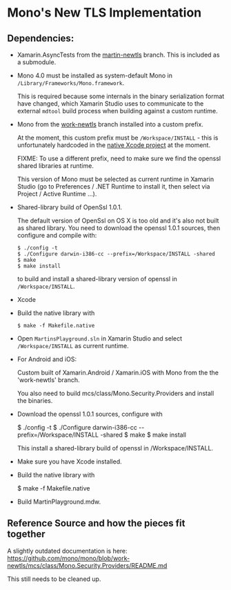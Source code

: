 Mono's New TLS Implementation
=============================

Dependencies:
-------------

* Xamarin.AsyncTests from the [martin-newtls](https://github.com/xamarin/web-tests/tree/martin-newtls) branch.  This is included as a submodule.
  
* Mono 4.0 must be installed as system-default Mono in `/Library/Frameworks/Mono.framework`.
  
  This is required because some internals in the binary serialization
  format have changed, which Xamarin Studio uses to communicate to the
  external `mdtool` build process when building against a custom runtime.
  
* Mono from the [work-newtls](https://github.com/mono/mono/tree/work-newtls) branch installed into a custom prefix.
  
  At the moment, this custom prefix must be `/Workspace/INSTALL` - this is unfortunately hardcoded in the [native Xcode project](https://github.com/mono/mono-tls/blob/master/NativeOpenSsl/NativeOpenSsl.xcodeproj/project.pbxproj) at the moment.
  
  FIXME: To use a different prefix, need to make sure we find the
  openssl shared libraries at runtime.
  
  This version of Mono must be selected as current runtime in
  Xamarin Studio (go to Preferences / .NET Runtime to install it,
  then select via Project / Active Runtime ...).

* Shared-library build of OpenSsl 1.0.1.

  The default version of OpenSsl on OS X is too old and it's also not built as shared library.  You need to download the openssl 1.0.1 sources, then configure and compile with:
  
      $ ./config -t
      $ ./Configure darwin-i386-cc --prefix=/Workspace/INSTALL -shared
      $ make
      $ make install
  
  to build and install a shared-library version of openssl in `/Workspace/INSTALL`.
  
* Xcode

* Build the native library with

      $ make -f Makefile.native
      
* Open `MartinsPlayground.sln` in Xamarin Studio and select `/Workspace/INSTALL` as current runtime.

* For Android and iOS:

  Custom built of Xamarin.Android / Xamarin.iOS with Mono from
  the the 'work-newtls' branch.
  
  You also need to build mcs/class/Mono.Security.Providers and
  install the binaries.

* Download the openssl 1.0.1 sources, configure with

  $ ./config -t
  $ ./Configure darwin-i386-cc --prefix=/Workspace/INSTALL -shared
  $ make
  $ make install
  
  This install a shared-library build of openssl in /Workspace/INSTALL.
  
* Make sure you have Xcode installed.

* Build the native library with

  $ make -f Makefile.native
  
* Build MartinPlayground.mdw.

Reference Source and how the pieces fit together
------------------------------------------------

A slightly outdated documentation is here:
https://github.com/mono/mono/blob/work-newtls/mcs/class/Mono.Security.Providers/README.md

This still needs to be cleaned up.

